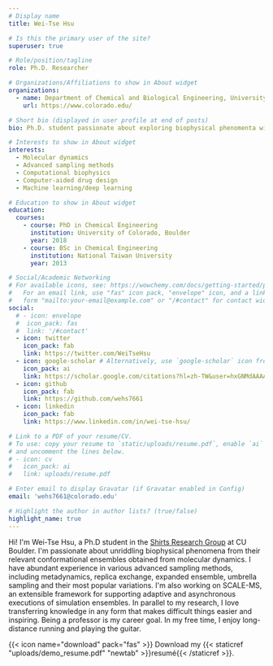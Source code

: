 ```yaml
---
# Display name
title: Wei-Tse Hsu

# Is this the primary user of the site?
superuser: true

# Role/position/tagline
role: Ph.D. Researcher

# Organizations/Affiliations to show in About widget
organizations:
  - name: Department of Chemical and Biological Engineering, University of Colorado Boulder
    url: https://www.colorado.edu/

# Short bio (displayed in user profile at end of posts)
bio: Ph.D. student passionate about exploring biophysical phenomenta with molecular dynamics

# Interests to show in About widget
interests:
  - Molecular dynamics 
  - Advanced sampling methods
  - Computational biophysics
  - Computer-aided drug design
  - Machine learning/deep learning

# Education to show in About widget
education:
  courses:
    - course: PhD in Chemical Engineering
      institution: University of Colorado, Boulder
      year: 2018
    - course: BSc in Chemical Engineering
      institution: National Taiwan University
      year: 2013

# Social/Academic Networking
# For available icons, see: https://wowchemy.com/docs/getting-started/page-builder/#icons
#   For an email link, use "fas" icon pack, "envelope" icon, and a link in the
#   form "mailto:your-email@example.com" or "/#contact" for contact widget.
social:
  # - icon: envelope
  #  icon_pack: fas
  #  link: '/#contact'
  - icon: twitter
    icon_pack: fab
    link: https://twitter.com/WeiTseHsu
  - icon: google-scholar # Alternatively, use `google-scholar` icon from `ai` icon pack
    icon_pack: ai
    link: https://scholar.google.com/citations?hl=zh-TW&user=hxGNMdAAAAAJ
  - icon: github
    icon_pack: fab
    link: https://github.com/wehs7661
  - icon: linkedin
    icon_pack: fab
    link: https://www.linkedin.com/in/wei-tse-hsu/

# Link to a PDF of your resume/CV.
# To use: copy your resume to `static/uploads/resume.pdf`, enable `ai` icons in `params.toml`,
# and uncomment the lines below.
# - icon: cv
#   icon_pack: ai
#   link: uploads/resume.pdf

# Enter email to display Gravatar (if Gravatar enabled in Config)
email: 'wehs7661@colorado.edu'

# Highlight the author in author lists? (true/false)
highlight_name: true
---
```


Hi! I'm Wei-Tse Hsu, a Ph.D student in the [Shirts Research Group](https://www.colorado.edu/lab/shirtsgroup/) at CU Boulder. I'm passionate about unriddling biophysical phenomena from their relevant conformational ensembles obtained from molecular dynamics. I have abundant experience in various advanced sampling methods, including metadynamics, replica exchange, expanded ensemble, umbrella sampling and their most popular variations. I'm also working on SCALE-MS, an extensible framework for supporting adaptive and asynchronous executions of simulation ensembles. In parallel to my research, I love transferring knowledge in any form that makes difficult things easier and inspiring. Being a professor is my career goal. In my free time, I enjoy long-distance running and playing the guitar. 

{{< icon name="download" pack="fas" >}} Download my {{< staticref "uploads/demo_resume.pdf" "newtab" >}}resumé{{< /staticref >}}.

